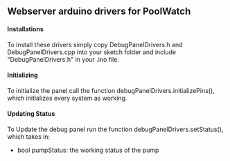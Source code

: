 ## Webserver arduino drivers for PoolWatch ##

#### Installations ####
To install these drivers simply copy DebugPanelDrivers.h and DebugPanelDrivers.cpp into your sketch folder and include "DebugPanelDrivers.h" in your .ino file.

#### Initializing ####
To initialize the panel call the function debugPanelDrivers.initializePins(), which initializes every system as working.

#### Updating Status ####
To Update the debug panel run the function debugPanelDrivers.setStatus(), which takes in:
- bool pumpStatus: the working status of the pump